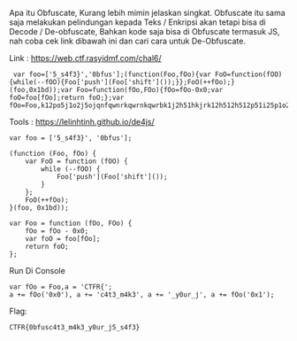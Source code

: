 Apa itu Obfuscate, Kurang lebih mimin jelaskan singkat. Obfuscate itu sama saja melakukan pelindungan kepada Teks / Enkripsi akan tetapi bisa di Decode / De-obfuscate, Bahkan kode saja bisa di Obfuscate termasuk JS, nah coba cek link dibawah ini dan cari cara untuk De-Obfuscate.

Link : https://web.ctf.rasyidmf.com/chal6/

```
 var foo=['5_s4f3}','0bfus'];(function(Foo,fOo){var FoO=function(fOO){while(--fOO){Foo['push'](Foo['shift']());}};FoO(++fOo);}(foo,0x1bd));var Foo=function(fOo,FOo){fOo=fOo-0x0;var foO=foo[fOo];return foO;};var fOo=Foo,k12po5j1o2j5ojqnfqwnrkqwrnkqwrbk1j2h51hkjrk12h512h512p51i25p1o2ipo1ipo2andanskdnakrnkqwjh5k1j2h5k1j2k1j25h1k25h1i251o25u12oh12h412hi41u2h4ui1hiuh5i1u5hu15hui125hui15hi1uh5iu='CTFR{';k12po5j1o2j5ojqnfqwnrkqwrnkqwrbk1j2h51hkjrk12h512h512p51i25p1o2ipo1ipo2andanskdnakrnkqwjh5k1j2h5k1j2k1j25h1k25h1i251o25u12oh12h412hi41u2h4ui1hiuh5i1u5hu15hui125hui15hi1uh5iu+=fOo('0x0'),k12po5j1o2j5ojqnfqwnrkqwrnkqwrbk1j2h51hkjrk12h512h512p51i25p1o2ipo1ipo2andanskdnakrnkqwjh5k1j2h5k1j2k1j25h1k25h1i251o25u12oh12h412hi41u2h4ui1hiuh5i1u5hu15hui125hui15hi1uh5iu+='c4t3_m4k3',k12po5j1o2j5ojqnfqwnrkqwrnkqwrbk1j2h51hkjrk12h512h512p51i25p1o2ipo1ipo2andanskdnakrnkqwjh5k1j2h5k1j2k1j25h1k25h1i251o25u12oh12h412hi41u2h4ui1hiuh5i1u5hu15hui125hui15hi1uh5iu+='_y0ur_j',k12po5j1o2j5ojqnfqwnrkqwrnkqwrbk1j2h51hkjrk12h512h512p51i25p1o2ipo1ipo2andanskdnakrnkqwjh5k1j2h5k1j2k1j25h1k25h1i251o25u12oh12h412hi41u2h4ui1hiuh5i1u5hu15hui125hui15hi1uh5iu+=fOo('0x1');
```

Tools : https://lelinhtinh.github.io/de4js/

```
var foo = ['5_s4f3}', '0bfus'];

(function (Foo, fOo) {
    var FoO = function (fOO) {
        while (--fOO) {
            Foo['push'](Foo['shift']());
        }
    };
    FoO(++fOo);
}(foo, 0x1bd));

var Foo = function (fOo, FOo) {
    fOo = fOo - 0x0;
    var foO = foo[fOo];
    return foO;
};
```
Run Di Console

```
var fOo = Foo,a = 'CTFR{';
a += fOo('0x0'), a += 'c4t3_m4k3', a += '_y0ur_j', a += fOo('0x1');
```

Flag:
```
CTFR{0bfusc4t3_m4k3_y0ur_j5_s4f3}
```